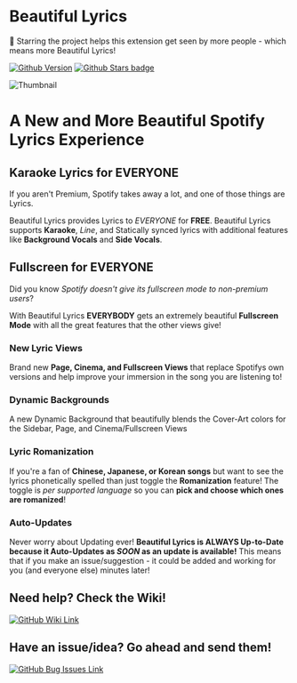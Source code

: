 # Beautiful Lyrics
🌟 Starring the project helps this extension get seen by more people - which means more Beautiful Lyrics! 

[![Github Version](https://img.shields.io/github/v/release/surfbryce/beautiful-lyrics)](https://github.com/surfbryce/beautiful-lyrics/) [![Github Stars badge](https://img.shields.io/github/stars/surfbryce/beautiful-lyrics?style=social)](https://github.com/surfbryce/beautiful-lyrics/)

![Thumbnail](./previews/thumbnail.gif)
# A New and More Beautiful Spotify Lyrics Experience

## Karaoke Lyrics for EVERYONE
If you aren't Premium, Spotify takes away a lot, and one of those things
are Lyrics.

Beautiful Lyrics provides Lyrics to _EVERYONE_ for **FREE**.
Beautiful Lyrics supports **Karaoke**, _Line_, and Statically synced lyrics with
additional features like **Background Vocals** and **Side Vocals**.

## Fullscreen for EVERYONE
Did you know _Spotify doesn't give its fullscreen mode to non-premium users_?

With Beautiful Lyrics **EVERYBODY** gets an extremely beautiful **Fullscreen Mode** with all the great features that the other views give!

### New Lyric Views
Brand new **Page, Cinema, and Fullscreen Views** that replace Spotifys own
versions and help improve your immersion in the song you are listening to!

### Dynamic Backgrounds
A new Dynamic Background that beautifully blends the Cover-Art colors for the Sidebar, Page, and Cinema/Fullscreen Views

### Lyric Romanization
If you're a fan of **Chinese, Japanese, or Korean songs** but want to see the lyrics phonetically spelled than just toggle the **Romanization** feature! The toggle is *per supported language* so you can **pick and choose which ones are romanized**!

### Auto-Updates
Never worry about Updating ever! **Beautiful Lyrics is ALWAYS Up-to-Date because it Auto-Updates as _SOON_ as an update is available!** This means that if you make an issue/suggestion - it could be added and working for you (and everyone else) minutes later!

## Need help? Check the Wiki!
[![GitHub Wiki Link](https://img.shields.io/badge/wiki-documentation-forestgreen)](https://github.com/surfbryce/beautiful-lyrics/wiki)

## Have an issue/idea? Go ahead and send them!
[![GitHub Bug Issues Link](https://img.shields.io/github/issues/surfbryce/beautiful-lyrics/bug)](https://github.com/surfbryce/beautiful-lyrics/issues)